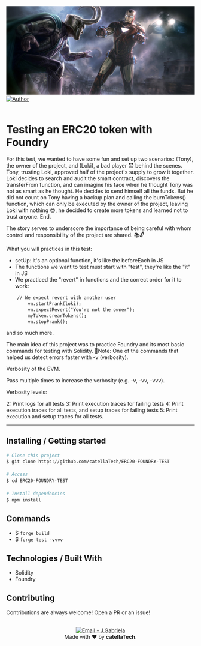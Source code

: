 <img src="./iron-man.jpg">
<a href="https://github.com/catellaTech" target="_blank">
    <img alt="Author" src="https://img.shields.io/badge/made%20by-CatellaTech-blueviolet?style=flat-square">
  </a>
<br>
<br>

<h1>Testing an ERC20 token with Foundry</h1>

For this test, we wanted to have some fun and set up two scenarios:
(Tony), the owner of the project, and (Loki), a bad player 😈 behind the scenes. Tony, trusting Loki, approved half of the project's supply to grow it together. Loki decides to search and audit the smart contract, discovers the transferFrom function, and can imagine his face when he thought Tony was not as smart as he thought. He decides to send himself all the funds. But he did not count on Tony having a backup plan and calling the burnTokens() function, which can only be executed by the owner of the project, leaving Loki with nothing 😎, he decided to create more tokens and learned not to trust anyone. End.

The story serves to underscore the importance of being careful with whom control and responsibility of the project are shared. 📚🔓

What you will practices in this test:
- setUp: it's an optional function, it's like the beforeEach in JS
- The functions we want to test must start with "test", they're like the "it" in JS
- We practiced the "revert" in functions and the correct order for it to work:
```solidity
    // We expect revert with another user
        vm.startPrank(loki);
        vm.expectRevert("You're not the owner");
        myToken.crearTokens();
        vm.stopPrank();
```
and so much more.

The main idea of this project was to practice Foundry and its most basic commands for testing with Solidity. 
🚨Note: One of the commands that helped us detect errors faster with -v (verbosity).

Verbosity of the EVM.

Pass multiple times to increase the verbosity (e.g. -v, -vv, -vvv).

Verbosity levels:

2: Print logs for all tests
3: Print execution traces for failing tests
4: Print execution traces for all tests, and setup traces for failing tests
5: Print execution and setup traces for all tests.

<hr>
<h2> Installing / Getting started </h2>

```bash
# Clone this project
$ git clone https://github.com/catellaTech/ERC20-FOUNDRY-TEST

# Access
$ cd ERC20-FOUNDRY-TEST

# Install dependencies
$ npm install

``` 

<h2>Commands</h2>

- $ `forge build`
- $ `forge test -vvvv`


<h2> Technologies / Built With </h2>

- Solidity
- Foundry

<h2>Contributing</h2>
Contributions are always welcome! Open a PR or an issue!

<br>
<br>

<p align="center">
<a href="mailto:catellatech@gmail.com" target="_blank" >
  <img alt="Email - J.Gabriela" src="https://img.shields.io/badge/Email--%23F8952D?style=social&logo=gmail">
</a> 
<br/>
  Made with ❤️ by <b>catellaTech</b>.
<p/>
